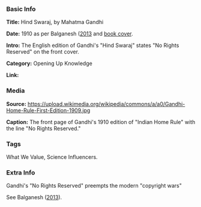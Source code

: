 ### Basic Info

**Title:** 
Hind Swaraj, by Mahatma Gandhi

**Date:** 
1910 as per Balganesh ([2013](https://scholarship.law.upenn.edu/faculty_scholarship/445) and [book cover](https://upload.wikimedia.org/wikipedia/commons/a/a0/Gandhi-Home-Rule-First-Edition-1909.jpg).

**Intro:** 
The English edition of Gandhi's "Hind Swaraj" states "No Rights Reserved" on the front cover.

**Category:** 
Opening Up Knowledge

**Link:** 

### Media

**Source:** 
https://upload.wikimedia.org/wikipedia/commons/a/a0/Gandhi-Home-Rule-First-Edition-1909.jpg

**Caption:** 
The front page of Gandhi's 1910 edition of "Indian Home Rule" with the line "No Rights Reserved."

### Tags

What We Value, Science Influencers.

### Extra Info

Gandhi's "No Rights Reserved" preempts the modern "copyright wars"

See Balganesh ([2013](https://scholarship.law.upenn.edu/faculty_scholarship/445)).
